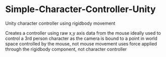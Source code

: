 # Simple-Character-Controller-Unity
Unity character controller using rigidbody movement

Creates a controller using raw x,y axis data from the mouse
ideally used to control a 3rd person character as the camera is bound to a point in world space controlled by the mouse, not mouse movement
uses force applied through the rigidbody component, not character controller
